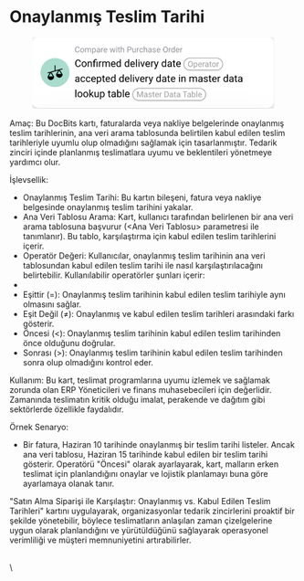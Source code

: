 # Onaylanmış Teslim Tarihi

<figure><img src="../../../.gitbook/assets/image.png" alt=""><figcaption></figcaption></figure>

Amaç: Bu DocBits kartı, faturalarda veya nakliye belgelerinde onaylanmış teslim tarihlerinin, ana veri arama tablosunda belirtilen kabul edilen teslim tarihleriyle uyumlu olup olmadığını sağlamak için tasarlanmıştır. Tedarik zinciri içinde planlanmış teslimatlara uyumu ve beklentileri yönetmeye yardımcı olur.

İşlevsellik:

* Onaylanmış Teslim Tarihi: Bu kartın bileşeni, fatura veya nakliye belgesinde onaylanmış teslim tarihini yakalar.
* Ana Veri Tablosu Arama: Kart, kullanıcı tarafından belirlenen bir ana veri arama tablosuna başvurur (\<Ana Veri Tablosu> parametresi ile tanımlanır). Bu tablo, karşılaştırma için kabul edilen teslim tarihlerini içerir.
* Operatör Değeri: Kullanıcılar, onaylanmış teslim tarihinin ana veri tablosundan kabul edilen teslim tarihi ile nasıl karşılaştırılacağını belirtebilir. Kullanılabilir operatörler şunları içerir:
*
* Eşittir (=): Onaylanmış teslim tarihinin kabul edilen teslim tarihiyle aynı olmasını sağlar.
* Eşit Değil (≠): Onaylanmış ve kabul edilen teslim tarihleri arasındaki farkı gösterir.
* Öncesi (<): Onaylanmış teslim tarihinin kabul edilen teslim tarihinden önce olduğunu doğrular.
* Sonrası (>): Onaylanmış teslim tarihinin kabul edilen teslim tarihinden sonra olup olmadığını kontrol eder.

Kullanım: Bu kart, teslimat programlarına uyumu izlemek ve sağlamak zorunda olan ERP Yöneticileri ve finans muhasebecileri için değerlidir. Zamanında teslimatın kritik olduğu imalat, perakende ve dağıtım gibi sektörlerde özellikle faydalıdır.

Örnek Senaryo:

* Bir fatura, Haziran 10 tarihinde onaylanmış bir teslim tarihi listeler. Ancak ana veri tablosu, Haziran 15 tarihinde kabul edilen bir teslim tarihi gösterir. Operatörü "Öncesi" olarak ayarlayarak, kart, malların erken teslimat için planlandığını onaylar ve lojistik planlamayı buna göre ayarlamaya olanak tanır.

"Satın Alma Siparişi ile Karşılaştır: Onaylanmış vs. Kabul Edilen Teslim Tarihleri" kartını uygulayarak, organizasyonlar tedarik zincirlerini proaktif bir şekilde yönetebilir, böylece teslimatların anlaşılan zaman çizelgelerine uygun olarak planlandığını ve yürütüldüğünü sağlayarak operasyonel verimliliği ve müşteri memnuniyetini artırabilirler.

\
\

